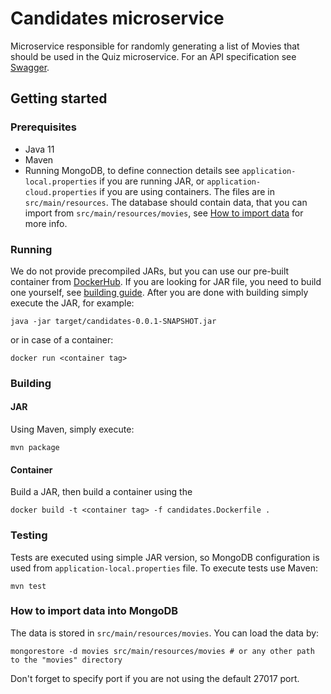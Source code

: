 # Candidates microservice
Microservice responsible for randomly generating a list of Movies that should be used in the Quiz microservice. For an API specification see [Swagger](https://app.swaggerhub.com/apis-docs/ltoedt/ASE/0.1).

## Getting started
### Prerequisites
- Java 11
- Maven
- Running MongoDB, to define connection details see `application-local.properties` if you are running JAR, or `application-cloud.properties` if you are using containers. The files are in `src/main/resources`. The database should contain data, that you can import from `src/main/resources/movies`, see [How to import data](##How-to-import-data-into-MongoDB) for more info.


### Running
We do not provide precompiled JARs, but you can use our pre-built container from [DockerHub](https://hub.docker.com/repository/docker/vladmasarik/candidates). If you are looking for JAR file, you need to build one yourself, see [building guide](##Building).
After you are done with building simply execute the JAR, for example:
```
java -jar target/candidates-0.0.1-SNAPSHOT.jar
```
or in case of a container:
```
docker run <container tag>
```


### Building
#### JAR
Using Maven, simply execute:
```
mvn package
```

#### Container
Build a JAR, then build a container using the 
```
docker build -t <container tag> -f candidates.Dockerfile .
```

### Testing
Tests are executed using simple JAR version, so MongoDB configuration is used from `application-local.properties` file.
To execute tests use Maven:
```
mvn test
```

### How to import data into MongoDB
The data is stored in `src/main/resources/movies`.
You can load the data by:
```
mongorestore -d movies src/main/resources/movies # or any other path to the "movies" directory
```
Don't forget to specify port if you are not using the default 27017 port.

